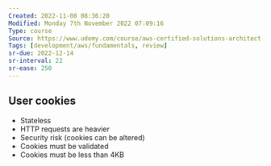 ```yaml
---
Created: 2022-11-08 08:36:20
Modified: Monday 7th November 2022 07:09:16
Type: course
Source: https://www.udemy.com/course/aws-certified-solutions-architect-associate-saa-c01/?xref=E0Aed11STH4LPUQvCz0GJFABTmM=
Tags: [development/aws/fundamentals, review]
sr-due: 2022-12-14
sr-interval: 22
sr-ease: 250
---
```


## User cookies

- Stateless
- HTTP requests are heavier
- Security risk (cookies can be altered)
- Cookies must be validated
- Cookies must be less than 4KB